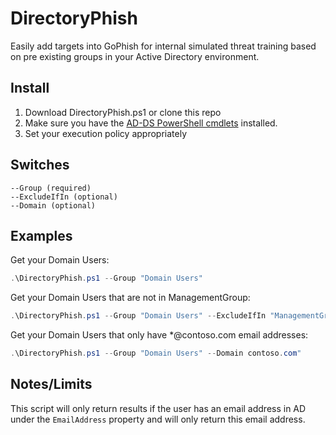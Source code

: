 # DirectoryPhish

Easily add targets into GoPhish for internal simulated threat training based on pre existing groups in your Active Directory environment.


## Install

1. Download DirectoryPhish.ps1 or clone this repo
2. Make sure you have the [AD-DS PowerShell cmdlets](https://docs.microsoft.com/en-us/powershell/module/addsadministration/) installed. 
3. Set your execution policy appropriately 

## Switches

```
--Group (required)
--ExcludeIfIn (optional)
--Domain (optional)
```

## Examples

Get your Domain Users:
```Powershell
.\DirectoryPhish.ps1 --Group "Domain Users"
```

Get your Domain Users that are not in ManagementGroup:
```Powershell
.\DirectoryPhish.ps1 --Group "Domain Users" --ExcludeIfIn "ManagementGroup"
```

Get your Domain Users that only have *@contoso.com email addresses:
```Powershell
.\DirectoryPhish.ps1 --Group "Domain Users" --Domain contoso.com"
```

## Notes/Limits

This script will only return results if the user has an email address in AD under the `EmailAddress` property and will only return this email address.
